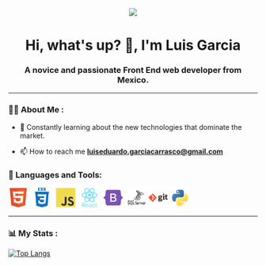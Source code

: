 <div id="header" align="center">
    <img src="https://media.giphy.com/media/7FrOU9tPbgAZtxV5mb/giphy-downsized-large.gif" width="300" />
    <h1 align="center">Hi, what's up? 👋, I'm Luis Garcia</h1>
    <h3 align="center">A novice and passionate Front End web developer from Mexico.</h3>
</div>

---

### 👨‍💻 About Me :

- 📝 Constantly learning about the new technologies that dominate the market.

- 📫 How to reach me **luiseduardo.garciacarrasco@gmail.com**

<div align="left">
    <h3>🔨 Languages and Tools:</h3>
    <div>
        <img src="https://github.com/devicons/devicon/blob/master/icons/html5/html5-original.svg" title="HTML5" alt="HTML" width="40" height="40"/>&nbsp;
        <img src="https://github.com/devicons/devicon/blob/master/icons/css3/css3-plain-wordmark.svg"  title="CSS3" alt="CSS" width="40" height="40"/>&nbsp;
        <img src="https://github.com/devicons/devicon/blob/master/icons/javascript/javascript-original.svg" title="JavaScript" alt="JavaScript" width="40" height="40"/>&nbsp;
        <img src="https://github.com/devicons/devicon/blob/master/icons/react/react-original-wordmark.svg" title="React" alt="React" width="40" height="40"/>&nbsp;
        <img src="https://github.com/devicons/devicon/blob/master/icons/bootstrap/bootstrap-plain.svg" title="Bootstrap" alt="Bootstrap" width="40" height="40"/>&nbsp;
        <img src="https://github.com/devicons/devicon/blob/master/icons/microsoftsqlserver/microsoftsqlserver-plain-wordmark.svg" title="SQL Server" **alt="SQL" width="40" height="40"/>
        <img src="https://github.com/devicons/devicon/blob/master/icons/git/git-original-wordmark.svg" title="Git" **alt="Git" width="40" height="40"/>
        <img src="https://github.com/devicons/devicon/blob/master/icons/python/python-original.svg" title="Git" **alt="Git" width="40" height="40"/>
      </div>
</div>

---

### 📊 My Stats :

[![Top Langs](https://github-readme-stats.vercel.app/api/top-langs/?username=Luis-Garcia-C07&layout=compact)](https://github.com/anuraghazra/github-readme-stats)
